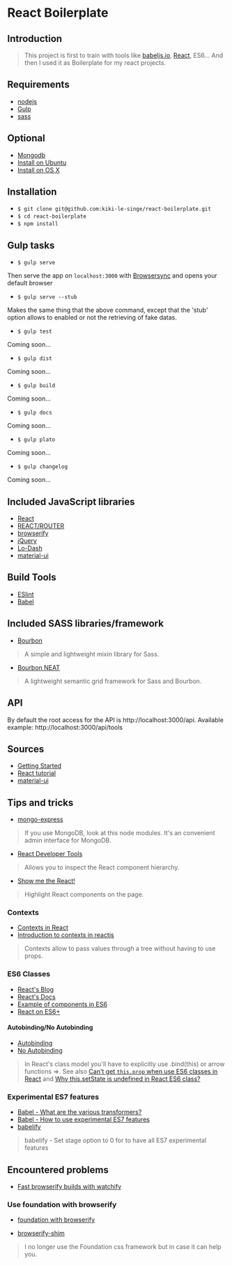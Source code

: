# React Boilerplate

## Introduction

> This project is first to train with tools like [babeljs.io](https://babeljs.io/), [React](https://facebook.github.io/react/index.html), ES6... And then I used it as Boilerplate for my react projects.

## Requirements

 * [nodejs](http://nodejs.org/)
 * [Gulp](http://gulpjs.com/)
 * [sass](http://sass-lang.com/)

## Optional

 * [Mongodb](http://www.mongodb.org/)
  * [Install on Ubuntu](http://docs.mongodb.org/manual/tutorial/install-mongodb-on-ubuntu/)
  * [Install on OS X](http://docs.mongodb.org/manual/tutorial/install-mongodb-on-os-x/)

## Installation

* `$ git clone git@github.com:kiki-le-singe/react-boilerplate.git`
* `$ cd react-boilerplate`
* `$ npm install`

## Gulp tasks

* `$ gulp serve`

Then serve the app on `localhost:3000` with [Browsersync](http://www.browsersync.io/) and opens your default browser

* `$ gulp serve --stub`

Makes the same thing that the above command, except that the 'stub' option allows to enabled or not the retrieving of fake datas.

* `$ gulp test`

Coming soon...

* `$ gulp dist`

Coming soon...

* `$ gulp build`

Coming soon...

* `$ gulp docs`

Coming soon...

* `$ gulp plato`

Coming soon...

* `$ gulp changelog`

Coming soon...

## Included JavaScript libraries

 * [React](https://facebook.github.io/react/)
 * [REACT/ROUTER](http://rackt.github.io/react-router/)
 * [browserify](http://browserify.org/)
 * [jQuery](http://jquery.com/)
 * [Lo-Dash](http://lodash.com/)
 * [material-ui](https://github.com/callemall/material-ui)

## Build Tools

 * [ESlint](http://eslint.org/)
 * [Babel](https://babeljs.io/)

## Included SASS libraries/framework

 * [Bourbon](http://bourbon.io/)

 > A simple and lightweight mixin library for Sass.

 * [Bourbon NEAT](http://neat.bourbon.io/)

 > A lightweight semantic grid framework for Sass and Bourbon.

## API

By default the root access for the API is http://localhost:3000/api. Available example: http://localhost:3000/api/tools

## Sources

 * [Getting Started](https://facebook.github.io/react/docs/getting-started.html)
 * [React tutorial](https://facebook.github.io/react/docs/tutorial.html)
 * [material-ui](https://github.com/callemall/material-ui)

## Tips and tricks

 * [mongo-express](https://www.npmjs.org/package/mongo-express)

 > If you use MongoDB, look at this node modules. It's an convenient admin interface for MongoDB.

 * [React Developer Tools](https://chrome.google.com/webstore/detail/react-developer-tools/fmkadmapgofadopljbjfkapdkoienihi)

 > Allows you to inspect the React component hierarchy.

 * [Show me the React!](https://chrome.google.com/webstore/detail/show-me-the-react/iaebolhfcmodobkanmaahdhnlplncbnd?hl=en-US&gl=US)

 > Highlight React components on the page.

### Contexts

 * [Contexts in React](https://facebook.github.io/react/blog/2014/03/28/the-road-to-1.0.html#context)
 * [Introduction to contexts in reactjs](https://www.tildedave.com/2014/11/15/introduction-to-contexts-in-react-js.html)

 > Contexts allow to pass values through a tree without having to use props.

### ES6 Classes

 * [React's Blog](https://facebook.github.io/react/blog/2015/01/27/react-v0.13.0-beta-1.html#es6-classes)
 * [React's Docs](https://facebook.github.io/react/docs/reusable-components.html#es6-classes)
 * [Example of components in ES6](https://github.com/soundblogs/react-soundplayer/tree/master/src/components)
 * [React on ES6+](http://babeljs.io/blog/2015/06/07/react-on-es6-plus/)

#### Autobinding/No Autobinding

* [Autobinding](https://facebook.github.io/react/blog/2015/01/27/react-v0.13.0-beta-1.html#autobinding)
* [No Autobinding](https://facebook.github.io/react/docs/reusable-components.html#no-autobinding)

> In React's class model you'll have to explicitly use .bind(this) or arrow functions =>.
> See also [Can't get `this.prop` when use ES6 classes in React](https://github.com/facebook/react/issues/4425) and [Why this.setState is undefined in React ES6 class?](https://github.com/goatslacker/alt/issues/283)

### Experimental ES7 features

 * [Babel - What are the various transformers?](http://babeljs.io/docs/advanced/transformers/)
 * [Babel - How to use experimental ES7 features](https://babeljs.io/docs/usage/experimental/)
 * [babelify](https://www.npmjs.com/package/babelify)

 > babelify - Set stage option to 0 for to have all ES7 experimental features

## Encountered problems

 * [Fast browserify builds with watchify](https://github.com/gulpjs/gulp/blob/master/docs/recipes/fast-browserify-builds-with-watchify.md)

### Use foundation with browserify

* [foundation with browserify](http://foundation.zurb.com/forum/posts/24951-foundation-with-browserify)

* [browserify-shim](https://github.com/thlorenz/browserify-shim)

 > I no longer use the Foundation css framework but in case it can help you.
